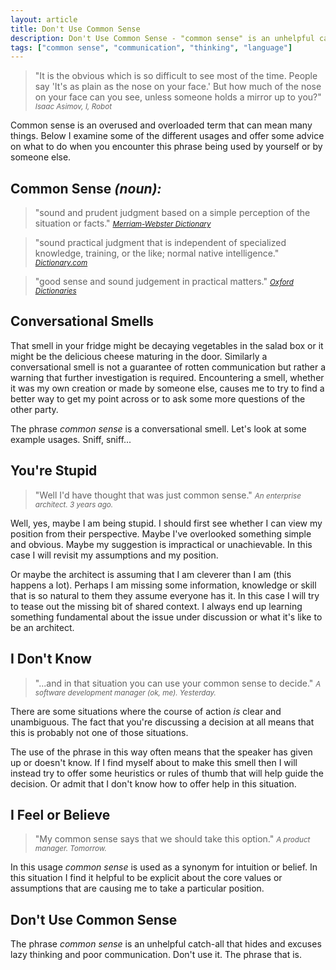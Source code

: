 ```yaml
---
layout: article
title: Don't Use Common Sense
description: Don't Use Common Sense - "common sense" is an unhelpful catch-all phrase that hides and excuses lazy thinking and poor communication. Don't use it.
tags: ["common sense", "communication", "thinking", "language"]
---
```


> "It is the obvious which is so difficult to see most of the time. People say 'It's as plain as the nose on your face.' But how much of the nose on your face can you see, unless someone holds a mirror up to you?"
> <small><cite title="Isaac Asimov. I, Robot.">Isaac Asimov, I, Robot</cite></small>

Common sense is an overused and overloaded term that can mean many things. Below I examine some of the different usages and offer some advice on what to do when you encounter this phrase being used by yourself or by someone else.

## Common Sense _(noun):_
> "sound and prudent judgment based on a simple perception of the situation or facts."
> <small><cite title="Merriam-Webster Dictionary">[Merriam-Webster Dictionary][1]</cite></small>

> "sound practical judgment that is independent of specialized knowledge, training, or the like; normal native intelligence."
> <small><cite title="Dictionary.com">[Dictionary.com][2]</cite></small>

> "good sense and sound judgement in practical matters."
> <small><cite title="Oxford Dictionaries">[Oxford Dictionaries][3]</cite></small>

## Conversational Smells
That smell in your fridge might be decaying vegetables in the salad box or it might be the delicious cheese maturing in the door. Similarly a conversational smell is not a guarantee of rotten communication but rather a warning that further investigation is required. Encountering a smell, whether it was my own creation or made by someone else, causes me to try to find a better way to get my point across or to ask some more questions of the other party.

The phrase _common sense_ is a conversational smell. Let's look at some example usages. Sniff, sniff...

## You're Stupid
> "Well I'd have thought that was just common sense."
> <small><cite title="An enterprise architect">An enterprise architect. 3 years ago.</cite></small>

Well, yes, maybe I am being stupid. I should first see whether I can view my position from their perspective. Maybe I've overlooked something simple and obvious. Maybe my suggestion is impractical or unachievable. In this case I will revisit my assumptions and my position.

Or maybe the architect is assuming that I am cleverer than I am (this happens a lot). Perhaps I am missing some information, knowledge or skill that is so natural to them they assume everyone has it. In this case I will try to tease out the missing bit of shared context. I always end up learning something fundamental about the issue under discussion or what it's like to be an architect.

## I Don't Know
> "...and in that situation you can use your common sense to decide."
> <small><cite title="A software development manager">A software development manager (ok, me). Yesterday.</cite></small>

There are some situations where the course of action _is_ clear and unambiguous. The fact that you're discussing a decision at all means that this is probably not one of those situations.

The use of the phrase in this way often means that the speaker has given up or doesn't know. If I find myself about to make this smell then I will instead try to offer some heuristics or rules of thumb that will help guide the decision. Or admit that I don't know how to offer help in this situation.

## I Feel or Believe
> "My common sense says that we should take this option."
> <small><cite title="A product manager">A product manager. Tomorrow.</cite></small>

In this usage _common sense_ is used as a synonym for intuition or belief. In this situation I find it helpful to be explicit about the core values or assumptions that are causing me to take a particular position.

## Don't Use Common Sense
The phrase _common sense_ is an unhelpful catch-all that hides and excuses lazy thinking and poor communication. Don't use it. The phrase that is.

[1]: http://www.merriam-webster.com/dictionary/common%20sense
[2]: http://dictionary.reference.com/browse/common+sense
[3]: http://oxforddictionaries.com/definition/english/common+sense
